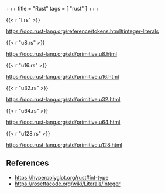 +++
title = "Rust"
tags = [ "rust" ]
+++

{{< r "l.rs" >}}

<https://doc.rust-lang.org/reference/tokens.html#integer-literals>

{{< r "u8.rs" >}}

<https://doc.rust-lang.org/std/primitive.u8.html>

{{< r "u16.rs" >}}

<https://doc.rust-lang.org/std/primitive.u16.html>

{{< r "u32.rs" >}}

<https://doc.rust-lang.org/std/primitive.u32.html>

{{< r "u64.rs" >}}

<https://doc.rust-lang.org/std/primitive.u64.html>

{{< r "u128.rs" >}}

<https://doc.rust-lang.org/std/primitive.u128.html>

## References

- <https://hyperpolyglot.org/rust#int-type>
- <https://rosettacode.org/wiki/Literals/Integer>
